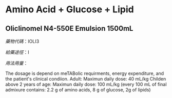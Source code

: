 # Amino Acid + Glucose + Lipid

## Oliclinomel N4-550E Emulsion 1500mL

*藥物代碼*：IOLI3

*給藥途徑*：I

*用法用量*：

The dosage is depend on meTABolic requirments, energy expenditure, and the patient's clinical condiion.
Adult:
Maximun daily dose: 40 mL/kg
Childen above 2 years of age:
Maximun daily dose: 100 mL/kg
(every 100 mL of final admixure contains: 2.2 g of amino acids, 8 g of glucose, 2g of lipids)

